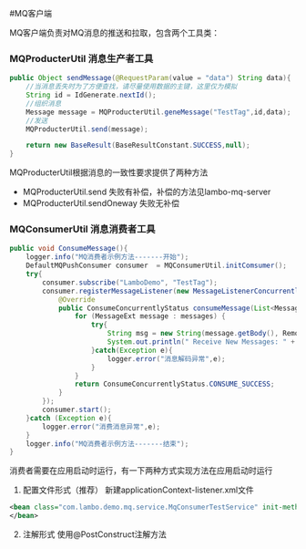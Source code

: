 #MQ客户端

MQ客户端负责对MQ消息的推送和拉取，包含两个工具类：


### MQProducterUtil 消息生产者工具

```java
public Object sendMessage(@RequestParam(value = "data") String data){
    //当消息丢失时为了方便查找，请尽量使用数据的主键，这里仅为模拟
    String id = IdGenerate.nextId();
    //组织消息
    Message message = MQProducterUtil.geneMessage("TestTag",id,data);
    //发送
    MQProducterUtil.send(message);

    return new BaseResult(BaseResultConstant.SUCCESS,null);
}
```

MQProducterUtil根据消息的一致性要求提供了两种方法
* MQProducterUtil.send 失败有补偿，补偿的方法见lambo-mq-server
* MQProducterUtil.sendOneway 失败无补偿




### MQConsumerUtil 消息消费者工具

```java
public void ConsumeMessage(){
    logger.info("MQ消费者示例方法-------开始");
    DefaultMQPushConsumer consumer  = MQConsumerUtil.initComsumer();
    try{
        consumer.subscribe("LamboDemo", "TestTag");
        consumer.registerMessageListener(new MessageListenerConcurrently() {
            @Override
            public ConsumeConcurrentlyStatus consumeMessage(List<MessageExt> messages, ConsumeConcurrentlyContext context) {
                for (MessageExt message : messages) {
                    try{
                        String msg = new String(message.getBody(), RemotingHelper.DEFAULT_CHARSET);
                        System.out.println(" Receive New Messages: " + msg);
                    }catch(Exception e){
                        logger.error("消息解码异常",e);
                    }
                }
                return ConsumeConcurrentlyStatus.CONSUME_SUCCESS;
            }
        });
        consumer.start();
    }catch (Exception e){
        logger.error("消费消息异常",e);
    }
    logger.info("MQ消费者示例方法-------结束");
}
```

消费者需要在应用启动时运行，有一下两种方式实现方法在应用启动时运行

1. 配置文件形式（推荐）
    新建applicationContext-listener.xml文件
```xml
<bean class="com.lambo.demo.mq.service.MqConsumerTestService" init-method="ConsumeMessage">
</bean>
```

2. 注解形式
    使用@PostConstruct注解方法